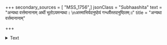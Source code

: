 +++
secondary_sources = [ "MSS_1756",]
jsonClass = "Subhaashita"
text = "अन्यथा वर्त्तमानानाम् अर्थी भूतोऽयमन्यथा।  \nअस्माभिर्यदनुष्ठेयं गन्धर्वैस्तदनुष्ठितम्॥"
title = "अन्यथा वर्त्तमानानाम्"

+++

<details><summary>Text</summary>

अन्यथा वर्त्तमानानाम् अर्थी भूतोऽयमन्यथा।  
अस्माभिर्यदनुष्ठेयं गन्धर्वैस्तदनुष्ठितम्॥
</details>

